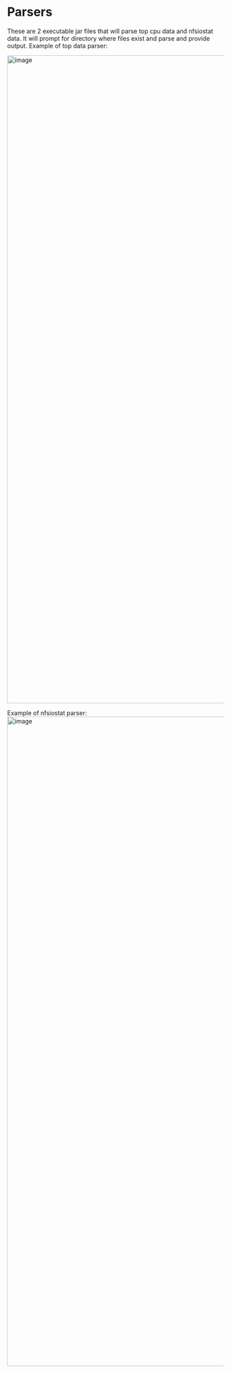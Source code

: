 # Parsers
These are 2 executable jar files that will parse top cpu data and nfsiostat data.
It will prompt for directory where files exist and parse and provide output.
Example of top data parser:

<img width="1503" alt="image" src="https://github.com/user-attachments/assets/3ce65005-da27-46ad-bce4-40ab31149b6f">

Example of nfsiostat parser:
<img width="1507" alt="image" src="https://github.com/user-attachments/assets/ed3be8d9-b67c-439a-84ca-77d91b1a0708">


